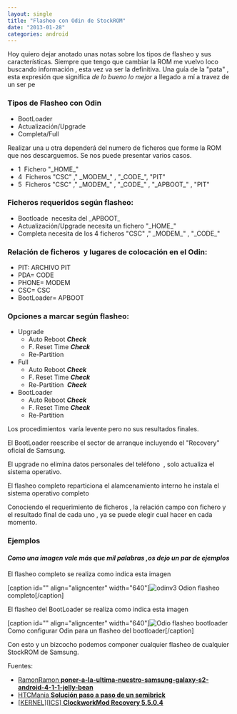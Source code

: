 ```yaml
---
layout: single
title: "Flasheo con Odin de StockROM"
date: "2013-01-28"
categories: android
---
```


Hoy quiero dejar anotado unas notas sobre los tipos de flasheo y sus características. Siempre que tengo que cambiar la ROM me vuelvo loco buscando información , esta vez va ser la definitiva. Una guía de la "pata" , esta expresión que significa _de lo bueno lo mejor_ a llegado a mí a travez de un ser pe

### Tipos de Flasheo con Odin

- BootLoader
- Actualización/Upgrade
- Completa/Full

Realizar una u otra dependerá del numero de ficheros que forme la ROM que nos descarguemos. Se nos puede presentar varios casos.

- 1  Fichero "\_HOME\_"
- 4  Ficheros "CSC" ," \_MODEM\_" , "\_CODE\_", "PIT"
- 5  Ficheros "CSC" ," \_MODEM\_" , "\_CODE\_" , "\_APBOOT\_" , "PIT"

### Ficheros requeridos según flasheo:

- Bootloade  necesita del \_APBOOT\_
- Actualización/Upgrade necesita un fichero "\_HOME\_"
- Completa necesita de los 4 ficheros "CSC" ," \_MODEM\_" , "\_CODE\_"

### Relación de ficheros  y lugares de colocación en el Odin:

- PIT: ARCHIVO PIT
- PDA= CODE
- PHONE= MODEM
- CSC= CSC
- BootLoader= APBOOT

### Opciones a marcar según flasheo:

- Upgrade
    - Auto Reboot _**Check**_
    - F. Reset Time _**Check**_
    - Re-Partition
- Full
    - Auto Reboot _**Check**_
    - F. Reset Time _**Check**_
    - Re-Partition  _**Check**_
- BootLoader
    - Auto Reboot _**Check**_
    - F. Reset Time _**Check**_
    - Re-Partition

Los procedimientos  varía levente pero no sus resultados finales.

El BootLoader reescribe el sector de arranque incluyendo el "Recovery" oficial de Samsung.

El upgrade no elimina datos personales del teléfono  , solo actualiza el sistema operativo.

El flasheo completo reparticiona el alamcenamiento interno he instala el sistema operativo completo

Conociendo el requerimiento de ficheros , la relación campo con fichero y el resultado final de cada uno , ya se puede elegir cual hacer en cada momento.

### Ejemplos

#### _Como una imagen vale más que mil palabras ,os dejo un par de ejemplos_

El flasheo completo se realiza como indica esta imagen

\[caption id="" align="aligncenter" width="640"\]![odinv3](images/8410506191_4413e77d87_z.jpg "Como configurar Odin para un flasheo completo") Odion flasheo completo\[/caption\]

El flasheo del BootLoader se realiza como indica esta imagen

\[caption id="" align="aligncenter" width="640"\]![Odio flasheo bootloader](images/8410559489_a497d90974_z.jpg "Como configurar Odin para un flasheo del bootloader") Como configurar Odin para un flasheo del bootloader\[/caption\]

Con esto y un bizcocho podemos componer cualquier flasheo de cualquier StockROM de Samsung.

Fuentes:

- [RamonRamon **poner-a-la-ultima-nuestro-samsung-galaxy-s2-android-4-1-1-jelly-bean**](https://ramonramon.org/blog/2012/08/03/poner-a-la-ultima-nuestro-samsung-galaxy-s2-android-4-1-1-jelly-bean/ "poner-a-la-ultima-nuestro-samsung-galaxy-s2-android-4-1-1-jelly-bean/")
- [HTCMania **Solución paso a paso de un semibrick**](https://www.htcmania.com/showthread.php?t=355993 "Solución paso a paso de un semibrick en muchos de los casos (Galaxy S2 i9100, Galaxy S1 i9000, Galaxy S SCL ... ) Y FLASHEAR ICS 4.0.3 A SGS2 GT-I9100 + CWM + ROOT DESDE RECOVERY ")
- [\[KERNEL\]\[ICS\] **ClockworkMod Recovery 5.5.0.4**](https://forum.xda-developers.com/showthread.php?t=1118693 "[KERNEL][ICS] ClockworkMod Recovery 5.5.0.4")

